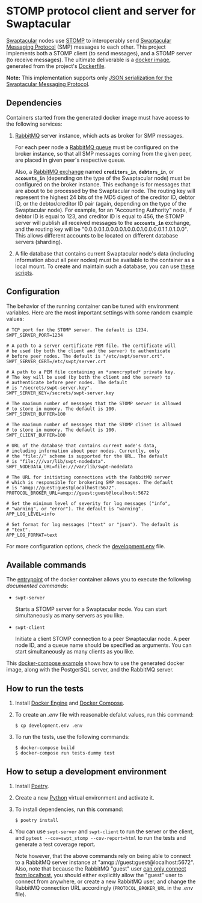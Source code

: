 STOMP protocol client and server for Swaptacular
================================================

[Swaptacular] nodes use [STOMP] to interoperably send [Swaptacular Messaging
Protocol] (SMP) messages to each other. This project implements both a STOMP
client (to send messages), and a STOMP server (to receive messages). The
ultimate deliverable is a [docker image], generated from the project's
[Dockerfile](../master/Dockerfile).

**Note:** This implementation supports only [JSON serialization for the
Swaptacular Messaging Protocol].


Dependencies
------------

Containers started from the generated docker image must have access to the
following services:

1. [RabbitMQ] server instance, which acts as broker for SMP messages.

   For each peer node a [RabbitMQ queue] must be configured on the broker
   instance, so that all SMP messages coming from the given peer, are placed
   in given peer's respective queue.

   Also, a [RabbitMQ exchange] named **`creditors_in`**, **`debtors_in`**,
   or **`accounts_in`** (depending on the type of the Swaptacular node) must
   be configured on the broker instance. This exchange is for messages that
   are about to be processed by the Swaptacular node. The routing key will
   represent the highest 24 bits of the MD5 digest of the creditor ID,
   debtor ID, or the debtor/creditor ID pair (again, depending on the type
   of the Swaptacular node). For example, for an "Accounting Authority"
   node, if debtor ID is equal to 123, and creditor ID is equal to 456, the
   STOMP server will publish all received messages to the **`accounts_in`**
   exchange, and the routing key will be
   "0.0.0.0.1.0.0.0.0.1.0.0.0.1.0.0.0.0.1.1.0.1.0.0". This allows different
   accounts to be located on different database servers (sharding).

2. A file database that contains current Swaptacular node's data (including
   information about all peer nodes) must be available to the container as a
   local mount. To create and maintain such a database, you can use [these
   scripts].


Configuration
-------------

The behavior of the running container can be tuned with environment
variables. Here are the most important settings with some random
example values:

```shell
# TCP port for the STOMP server. The default is 1234.
SWPT_SERVER_PORT=1234

# A path to a server certificate PEM file. The certificate will
# be used (by both the client and the server) to authenticate
# before peer nodes. The default is "/etc/swpt/server.crt".
SWPT_SERVER_CERT=/etc/swpt/server.crt

# A path to a PEM file containing an *unencrypted* private key.
# The key will be used (by both the client and the server) to
# authenticate before peer nodes. The default
# is "/secrets/swpt-server.key".
SWPT_SERVER_KEY=/secrets/swpt-server.key

# The maximum number of messages that the STOMP server is allowed
# to store in memory. The default is 100.
SWPT_SERVER_BUFFER=100

# The maximum number of messages that the STOMP clinet is allowed
# to store in memory. The default is 100.
SWPT_CLIENT_BUFFER=100

# URL of the database that contains current node's data,
# including information about peer nodes. Currently, only
# the "file://" scheme is supported for the URL. The default
# is "file:///var/lib/swpt-nodedata".
SWPT_NODEDATA_URL=file:///var/lib/swpt-nodedata

# The URL for initiating connections with the RabbitMQ server
# which is responsible for brokering SMP messages. The default
# is "amqp://guest:guest@localhost:5672".
PROTOCOL_BROKER_URL=amqp://guest:guest@localhost:5672

# Set the minimum level of severity for log messages ("info",
# "warning", or "error"). The default is "warning".
APP_LOG_LEVEL=info

# Set format for log messages ("text" or "json"). The default is
# "text".
APP_LOG_FORMAT=text
```

For more configuration options, check the
[development.env](../master/development.env) file.


Available commands
------------------

The [entrypoint](../master/docker/entrypoint.sh) of the docker
container allows you to execute the following *documented commands*:

* `swpt-server`

  Starts a STOMP server for a Swaptacular node. You can start simultaneously
  as many servers as you like.

* `swpt-client`

  Initiate a client STOMP connection to a peer Swaptacular node. A peer node
  ID, and a queue name should be specified as arguments. You can start
  simultaneously as many clients as you like.

This [docker-compose example](../master/docker-compose-all.yml) shows
how to use the generated docker image, along with the PostgerSQL
server, and the RabbitMQ server.


How to run the tests
--------------------

1.  Install [Docker Engine] and [Docker Compose].

2.  To create an *.env* file with reasonable defalut values, run this
    command:

        $ cp development.env .env

3.  To run the tests, use the following commands:

        $ docker-compose build
        $ docker-compose run tests-dummy test


How to setup a development environment
--------------------------------------

1.  Install [Poetry].

2.  Create a new [Python] virtual environment and activate it.

3.  To install dependencies, run this command:

        $ poetry install

4.  You can use `swpt-server` and `swpt-client` to run the server or the
    client, and `pytest --cov=swpt_stomp --cov-report=html` to run the tests
    and generate a test coverage report.

    Note however, that the above commands rely on being able to connect to a
    RabbitMQ server instance at "amqp://guest:guest@localhost:5672". Also,
    note that because the RabbitMQ "guest" user [can only connect from
    localhost], you should either explicitly allow the "guest" user to
    connect from anywhere, or create a new RabbitMQ user, and change the
    RabbitMQ connection URL accordingly (`PROTOCOL_BROKER_URL` in the *.env*
    file).



[Swaptacular]: https://swaptacular.github.io/overview
[STOMP]: https://stomp.github.io/
[JSON serialization for the Swaptacular Messaging Protocol]: https://github.com/swaptacular/swpt_accounts/blob/master/protocol-json.rst
[Swaptacular Messaging Protocol]: https://github.com/swaptacular/swpt_accounts/blob/master/protocol.rst
[docker image]: https://www.geeksforgeeks.org/what-is-docker-images/
[RabbitMQ]: https://www.rabbitmq.com/
[RabbitMQ queue]: https://www.cloudamqp.com/blog/part1-rabbitmq-for-beginners-what-is-rabbitmq.html
[RabbitMQ exchange]: https://www.cloudamqp.com/blog/part4-rabbitmq-for-beginners-exchanges-routing-keys-bindings.html
[these scripts]: https://github.com/swaptacular/swpt_ca_scripts
[Docker Engine]: https://docs.docker.com/engine/
[Docker Compose]: https://docs.docker.com/compose/
[Poetry]: https://poetry.eustace.io/docs/
[Python]: https://docs.python.org/
[can only connect from localhost]: https://www.rabbitmq.com/access-control.html#loopback-users
